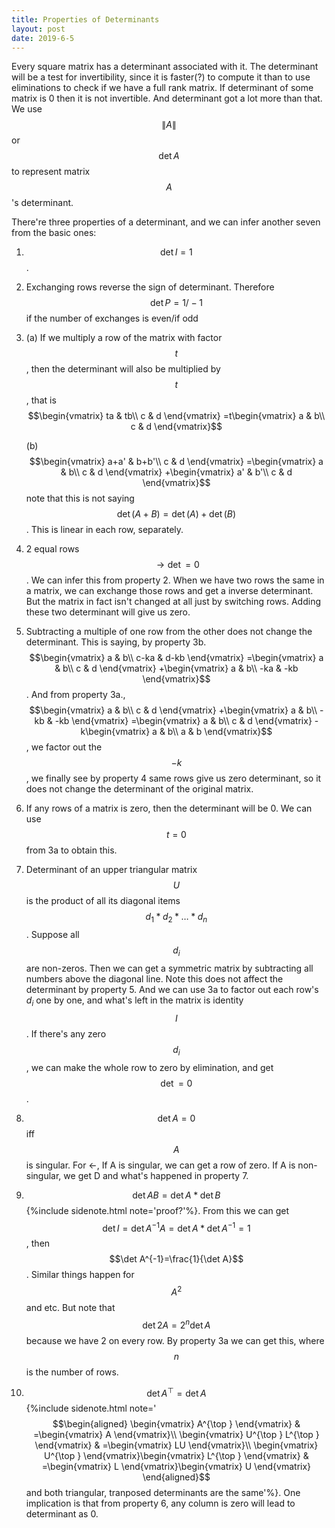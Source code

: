 ```yaml
---
title: Properties of Determinants
layout: post
date: 2019-6-5
---
```



Every square matrix has a determinant associated with it. The determinant will be a test for invertibility, since it is faster(?) to compute it than to use eliminations to check if we have a full rank matrix. If determinant of some matrix is 0 then it is not invertible. And determinant got a lot more than that. We use $$\|A\|$$ or $$\det A$$ to represent matrix $$A$$'s determinant.

There're three properties of a determinant, and we can infer another seven from the basic ones:

1. $$\det I=1$$. 

2. Exchanging rows reverse the sign of determinant. Therefore $$\det P= 1/-1$$ if the number of exchanges is even/if odd

3. (a) If we multiply a row of the matrix with factor $$t$$, then the determinant will also be multiplied by $$t$$, that is $$\begin{vmatrix}
   ta & tb\\
   c & d
   \end{vmatrix} =t\begin{vmatrix}
   a & b\\
   c & d
   \end{vmatrix}$$

   (b) $$\begin{vmatrix}
   a+a' & b+b'\\
   c & d
   \end{vmatrix} =\begin{vmatrix}
   a & b\\
   c & d
   \end{vmatrix} +\begin{vmatrix}
   a' & b'\\
   c & d
   \end{vmatrix}$$ note that this is not saying $$\det(A+B)=\det(A)+\det(B)$$. This is linear in each row, separately. 

4. 2 equal rows $$\rightarrow \det=0$$. We can infer this from property 2. When we have two rows the same in a matrix, we can exchange those rows and get a inverse determinant. But the matrix in fact isn't changed at all just by switching rows. Adding these two determinant will give us zero. 

5. Subtracting a multiple of one row from the other does not change the determinant. This is saying, by property 3b. $$\begin{vmatrix}
   a & b\\
   c-ka & d-kb
   \end{vmatrix} =\begin{vmatrix}
   a & b\\
   c & d
   \end{vmatrix} +\begin{vmatrix}
   a & b\\
   -ka & -kb
   \end{vmatrix}$$. And from property 3a., $$\begin{vmatrix}
   a & b\\
   c & d
   \end{vmatrix} +\begin{vmatrix}
   a & b\\
   -kb & -kb
   \end{vmatrix} =\begin{vmatrix}
   a & b\\
   c & d
   \end{vmatrix} -k\begin{vmatrix}
   a & b\\
   a & b
   \end{vmatrix}$$, we factor out the $$-k$$, we finally see by property 4 same rows give us zero determinant, so it does not change the determinant of the original matrix. 

6. If any rows of a matrix is zero, then the determinant will be 0. We can use $$t=0$$ from 3a to obtain this.

7. Determinant of an upper triangular matrix $$U$$ is the product of all its diagonal items $$d_1*d_2*…*d_n$$. Suppose all $$d_i$$ are non-zeros. Then we can get a symmetric matrix by subtracting all numbers above the diagonal line. Note this does not affect the determinant by property 5. And we can use 3a to factor out each row's $d_i$ one by one, and what's left in the matrix is identity $$I$$. If there's any zero $$d_i$$,  we can make the whole row to zero by elimination, and get $$\det=0$$. 

8. $$\det A=0$$ iff $$A$$ is singular. For <-, If A is singular, we can get a row of zero. If A is non-singular, we get D and what's happened in property 7. 

9. $$\det{AB}=\det A *\det B$${%include sidenote.html note='proof?'%}. From this we can get $$\det I=\det {A^{-1}A}=\det A*\det A^{-1}=1$$, then $$\det A^{-1}=\frac{1}{\det A}$$. Similar things happen for $$A^2$$ and etc. But note that $$\det 2A=2^n\det A$$ because we have 2 on every row. By property 3a we can get this, where $$n$$ is the number of rows.

10. $$\det A^\top=\det A$$ {%include sidenote.html note='$$\begin{aligned}
    \begin{vmatrix}
    A^{\top }
    \end{vmatrix} & =\begin{vmatrix}
    A
    \end{vmatrix}\\
    \begin{vmatrix}
    U^{\top } L^{\top }
    \end{vmatrix} & =\begin{vmatrix}
    LU
    \end{vmatrix}\\
    \begin{vmatrix}
    U^{\top }
    \end{vmatrix}\begin{vmatrix}
    L^{\top }
    \end{vmatrix} & =\begin{vmatrix}
    L
    \end{vmatrix}\begin{vmatrix}
    U
    \end{vmatrix}
    \end{aligned}$$ and both triangular, tranposed determinants are the same'%}. One implication is that from property 6, any column is zero will lead to determinant as 0. 

